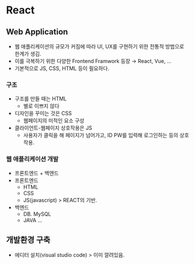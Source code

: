 # React
## Web Application
- 웹 애플리케이션의 규모가 커짐에 따라 UI, UX를 구현하기 위한 전통적 방법으로 한계가 생김. 
- 이를 극복하기 위한 다양한 Frontend Framwork 등장 → React, Vue, ...
- 기본적으로 JS, CSS, HTML 등이 필요하다.

### 구조
- 구조를 만들 때는 HTML 
    - 별로 이쁘지 않다
- 디자인을 꾸미는 것은 CSS
    - 웹페이지의 미적인 요소 구성
- 클라이언트-웹페이지 상호작용은 JS
    - 사용자가 클릭을 해 페이지가 넘어가고, ID PW를 입력해 로그인하는 등의 상호작용.

### 웹 애플리케이션 개발
- 프론트엔드 + 백엔드
- 프론트엔드
    - HTML
    - CSS
    - JS(javascript) > REACT의 기반. 
- 백엔드
    - DB. MySQL
    - JAVA ...

## 개발환경 구축
- 에디터 설치(visual studio code) > 이미 깔려있음. 
